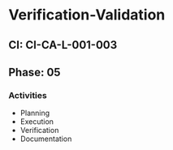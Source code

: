 # Verification-Validation

## CI: CI-CA-L-001-003
## Phase: 05

### Activities
- Planning
- Execution
- Verification
- Documentation

